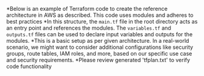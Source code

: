*Below is an example of Terraform code to create the reference architecture in AWS as described. This code uses modules and adheres to best practices
*In this structure, the `main.tf` file in the root directory acts as an entry point and references the modules. The `variables.tf` and `outputs.tf` files can be used to declare input variables and outputs for the modules.
*This is a basic setup as per given architecture. In a real-world scenario, we might want to consider additional configurations like security groups, route tables, IAM roles, and more, based on our specific use case and security requirements.
*Please review generated 'tfplan.txt' to verify code functionality
